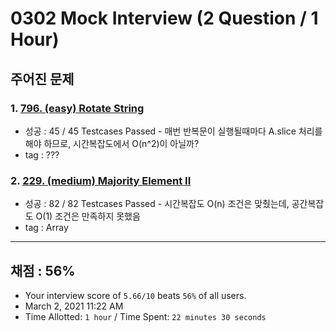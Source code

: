 # 0302 Mock Interview (2 Question / 1 Hour)

## 주어진 문제

### 1. [796. (easy) Rotate String](https://leetcode.com/problems/rotate-string/)

- 성공 : 45 / 45 Testcases Passed - 매번 반복문이 실행될때마다 A.slice 처리를 해야 하므로, 시간복잡도에서 O(n^2)이 아닐까?
- tag : ???

### 2. [229. (medium) Majority Element II](https://leetcode.com/problems/majority-element-ii/)

- 성공 : 82 / 82 Testcases Passed - 시간복잡도 O(n) 조건은 맞췄는데, 공간복잡도 O(1) 조건은 만족하지 못했음
- tag : Array

---

## 채점 : 56%

- Your interview score of `5.66/10` beats `56%` of all users.
- March 2, 2021 11:22 AM
- Time Allotted: `1 hour` / Time Spent: `22 minutes 30 seconds`
